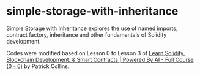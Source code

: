 # simple-storage-with-inheritance

Simple Storage with Inheritance explores the use of named imports, contract factory, inheritance and other fundamentals of Solidity development.

Codes were modified based on Lesson 0 to Lesson 3 of [Learn Solidity, Blockchain Development, & Smart Contracts | Powered By AI - Full Course (0 - 6)](https://youtu.be/umepbfKp5rI) by Patrick Collins.
